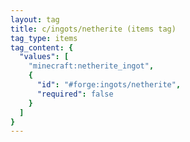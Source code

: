 ```yaml
---
layout: tag
title: c/ingots/netherite (items tag)
tag_type: items
tag_content: {
  "values": [
    "minecraft:netherite_ingot",
    {
      "id": "#forge:ingots/netherite",
      "required": false
    }
  ]
}
---
```

